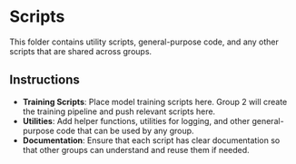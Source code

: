 # Scripts

This folder contains utility scripts, general-purpose code, and any other scripts that are shared across groups.

## Instructions

- **Training Scripts**: Place model training scripts here. Group 2 will create the training pipeline and push relevant scripts here.
- **Utilities**: Add helper functions, utilities for logging, and other general-purpose code that can be used by any group.
- **Documentation**: Ensure that each script has clear documentation so that other groups can understand and reuse them if needed.